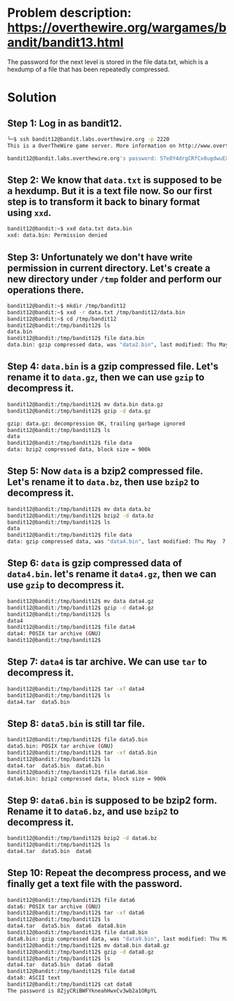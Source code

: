 # Problem description: https://overthewire.org/wargames/bandit/bandit13.html
The password for the next level is stored in the file data.txt, which is a hexdump of a file that has been repeatedly compressed. 

# Solution
## Step 1: Log in as bandit12. 
```bash
└─$ ssh bandit12@bandit.labs.overthewire.org -p 2220
This is a OverTheWire game server. More information on http://www.overthewire.org/wargames

bandit12@bandit.labs.overthewire.org's password: 5Te8Y4drgCRfCx8ugdwuEX8KFC6k2EUu
```
## Step 2: We know that `data.txt` is supposed to be a hexdump. But it is a text file now. So our first step is to transform it back to binary format using `xxd`.
```bash
bandit12@bandit:~$ xxd data.txt data.bin
xxd: data.bin: Permission denied
```
## Step 3: Unfortunately we don't have write permission in current directory. Let's create a new directory under `/tmp` folder and perform our operations there. 
```bash
bandit12@bandit:~$ mkdir /tmp/bandit12
bandit12@bandit:~$ xxd -r data.txt /tmp/bandit12/data.bin
bandit12@bandit:~$ cd /tmp/bandit12
bandit12@bandit:/tmp/bandit12$ ls
data.bin
bandit12@bandit:/tmp/bandit12$ file data.bin
data.bin: gzip compressed data, was "data2.bin", last modified: Thu May  7 18:14:30 2020, max compression, from Unix
```
## Step 4: `data.bin` is a gzip compressed file. Let's rename it to `data.gz`, then we can use `gzip` to decompress it. 
```bash
bandit12@bandit:/tmp/bandit12$ mv data.bin data.gz
bandit12@bandit:/tmp/bandit12$ gzip -d data.gz

gzip: data.gz: decompression OK, trailing garbage ignored
bandit12@bandit:/tmp/bandit12$ ls
data
bandit12@bandit:/tmp/bandit12$ file data
data: bzip2 compressed data, block size = 900k
```
## Step 5: Now `data` is a bzip2 compressed file. Let's rename it to `data.bz`, then use `bzip2` to decompress it. 
```bash
bandit12@bandit:/tmp/bandit12$ mv data data.bz
bandit12@bandit:/tmp/bandit12$ bzip2 -d data.bz
bandit12@bandit:/tmp/bandit12$ ls
data
bandit12@bandit:/tmp/bandit12$ file data
data: gzip compressed data, was "data4.bin", last modified: Thu May  7 18:14:30 2020, max compression, from Unix
```
## Step 6: `data` is gzip compressed data of `data4.bin`. let's rename it `data4.gz`, then we can use `gzip` to decompress it. 
```bash
bandit12@bandit:/tmp/bandit12$ mv data data4.gz
bandit12@bandit:/tmp/bandit12$ gzip -d data4.gz
bandit12@bandit:/tmp/bandit12$ ls
data4
bandit12@bandit:/tmp/bandit12$ file data4
data4: POSIX tar archive (GNU)
bandit12@bandit:/tmp/bandit12$ 
```
## Step 7: `data4` is tar archive. We can use `tar` to decompress it. 
```bash
bandit12@bandit:/tmp/bandit12$ tar -xf data4
bandit12@bandit:/tmp/bandit12$ ls
data4.tar  data5.bin
```
## Step 8: `data5.bin` is still tar file. 
```bash
bandit12@bandit:/tmp/bandit12$ file data5.bin
data5.bin: POSIX tar archive (GNU)
bandit12@bandit:/tmp/bandit12$ tar -xf data5.bin
bandit12@bandit:/tmp/bandit12$ ls
data4.tar  data5.bin  data6.bin
bandit12@bandit:/tmp/bandit12$ file data6.bin
data6.bin: bzip2 compressed data, block size = 900k
```
## Step 9: `data6.bin` is supposed to be bzip2 form. Rename it to `data6.bz`, and use `bzip2` to decompress it. 
```bash
bandit12@bandit:/tmp/bandit12$ bzip2 -d data6.bz
bandit12@bandit:/tmp/bandit12$ ls
data4.tar  data5.bin  data6
```
## Step 10: Repeat the decompress process, and we finally get a text file with the password. 
```bash
bandit12@bandit:/tmp/bandit12$ file data6
data6: POSIX tar archive (GNU)
bandit12@bandit:/tmp/bandit12$ tar -xf data6
bandit12@bandit:/tmp/bandit12$ ls
data4.tar  data5.bin  data6  data8.bin
bandit12@bandit:/tmp/bandit12$ file data8.bin
data8.bin: gzip compressed data, was "data9.bin", last modified: Thu May  7 18:14:30 2020, max compression, from Unix
bandit12@bandit:/tmp/bandit12$ mv data8.bin data8.gz
bandit12@bandit:/tmp/bandit12$ gzip -d data8.gz
bandit12@bandit:/tmp/bandit12$ ls
data4.tar  data5.bin  data6  data8
bandit12@bandit:/tmp/bandit12$ file data8
data8: ASCII text
bandit12@bandit:/tmp/bandit12$ cat data8
The password is 8ZjyCRiBWFYkneahHwxCv3wb2a1ORpYL
```
